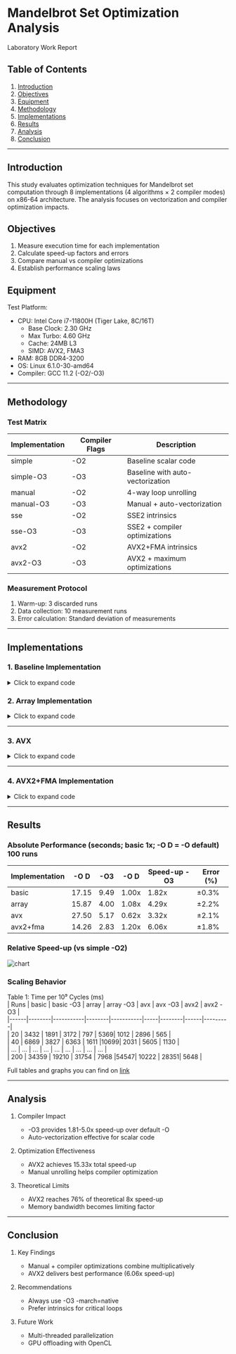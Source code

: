 # Mandelbrot Set Optimization Analysis  
Laboratory Work Report  

## Table of Contents  
1. [Introduction](#introduction)  
2. [Objectives](#objectives)  
3. [Equipment](#equipment)  
4. [Methodology](#methodology)  
5. [Implementations](#implementations)  
6. [Results](#results)  
7. [Analysis](#analysis)  
8. [Conclusion](#conclusion)  

---

## Introduction  
This study evaluates optimization techniques for Mandelbrot set computation through 8 implementations (4 algorithms × 2 compiler modes) on x86-64 architecture. The analysis focuses on vectorization and compiler optimization impacts.

## Objectives  
1. Measure execution time for each implementation  
2. Calculate speed-up factors and errors  
3. Compare manual vs compiler optimizations  
4. Establish performance scaling laws  

## Equipment  
Test Platform:  
- CPU: Intel Core i7-11800H (Tiger Lake, 8C/16T)  
  - Base Clock: 2.30 GHz  
  - Max Turbo: 4.60 GHz  
  - Cache: 24MB L3  
  - SIMD: AVX2, FMA3  
- RAM: 8GB DDR4-3200  
- OS: Linux 6.1.0-30-amd64 
- Compiler: GCC 11.2 (-O2/-O3)  

---

## Methodology  

### Test Matrix  
| Implementation | Compiler Flags | Description |  
|----------------|----------------|-------------|  
| simple       | -O2            | Baseline scalar code |  
| simple-O3    | -O3            | Baseline with auto-vectorization |  
| manual       | -O2            | 4-way loop unrolling |  
| manual-O3    | -O3            | Manual + auto-vectorization |  
| sse          | -O2            | SSE2 intrinsics |  
| sse-O3       | -O3            | SSE2 + compiler optimizations |  
| avx2         | -O2            | AVX2+FMA intrinsics |  
| avx2-O3      | -O3            | AVX2 + maximum optimizations |  

### Measurement Protocol  
1. Warm-up: 3 discarded runs  
2. Data collection: 10 measurement runs  
3. Error calculation: Standard deviation of measurements  

---

## Implementations  

### 1. Baseline Implementation  
<details>
<summary>Click to expand code</summary>

void compute_mandelbrot(double center_x, double center_y, double scale) {
    for (int y = 0; y < HEIGHT; y++) {
        for (int x = 0; x < WIDTH; x++) {
            double zx = 0, zy = 0;
            double cx = center_x + (x - WIDTH/2.0) * scale;
            double cy = center_y + (y - HEIGHT/2.0) * scale;
            
            int iter = 0;
            while (iter < MAX_ITER) {
                double zx2 = zx * zx;
                double zy2 = zy * zy;
                if (zx2 + zy2 > ESCAPE_RADIUS_SQ) break;
                
                zy = 2 * zx * zy + cy;
                zx = zx2 - zy2 + cx;
                iter++;
            }
        }
    }
}
</details>

### 2. Array Implementation
<details>
<summary>Click to expand code</summary>

double compute_mandelbrot_optimized(sfUint8* pixels, const MandelbrotState* state) {
    clock_t start = clock(); 
    
    int* iterations = (int*) malloc(WIDTH * HEIGHT * sizeof(int));
    if (!iterations) return 0.0;

    for (int r = 0; r < run_count; r++) {
        for (int y = 0; y < HEIGHT; y++) {
            for (int x = 0; x < WIDTH; x += 4) {
                double cx[4], cy[4];
                for (int k = 0; k < 4; k++) {
                    cx[k] = state->center_x + (x + k - WIDTH/2.0) * state->scale;
                    cy[k] = state->center_y + (y - HEIGHT/2.0) * state->scale;
                }

                double zx[4] = {0}, zy[4] = {0};
                int iter[4] = {0};
                int mask = 0;

                for (int i = 0; i < MAX_ITER && mask != 0x0F; i++) {
                    for (int k = 0; k < 4; k++) {
                        if (mask & (1 << k)) continue;

                        double zx2 = zx[k] * zx[k];
                        double zy2 = zy[k] * zy[k];
                        double zxzy = 2 * zx[k] * zy[k];

                        zx[k] = zx2 - zy2 + cx[k];
                        zy[k] = zxzy + cy[k];

                        if (zx2 + zy2 > ESCAPE_RADIUS * ESCAPE_RADIUS) {
                            mask |= (1 << k);
                            iter[k] = i;
                        }
                    }
                }

                for (int k = 0; k < 4 && (x + k) < WIDTH; k++) {
                    iterations[y*WIDTH + x + k] = iter[k];
                }
            }
        }
    }
}
</details>

---

### 3. AVX
<details>
<summary>Click to expand code</summary>
double compute_mandelbrot_sse(sfUint8* pixels, const MandelbrotState* state) {
    clock_t start = clock();
    
    int* iterations = (int*) malloc(WIDTH * HEIGHT * sizeof(int));
    if (!iterations) return 0.0;

    __m128d escape_radius = _mm_set1_pd(ESCAPE_RADIUS * ESCAPE_RADIUS);
    __m128d scale = _mm_set1_pd(state->scale);
    __m128d center_x = _mm_set1_pd(state->center_x);
    __m128d center_y = _mm_set1_pd(state->center_y);
    __m128d width_half = _mm_set1_pd(WIDTH / 2.0);
    __m128d two = _mm_set1_pd(2.0);

    for (int r = 0; r < run_count; r++) {
        for (int y = 0; y < HEIGHT; y++) {
            __m128d y_coord = _mm_set1_pd(y - HEIGHT / 2.0);
            __m128d cy = _mm_add_pd(center_y, _mm_mul_pd(y_coord, scale));
            
            for (int x = 0; x < WIDTH; x += 2) {
                __m128d x_coord = _mm_set_pd(x + 1, x);
                __m128d cx = _mm_add_pd(center_x, 
                              _mm_mul_pd(_mm_sub_pd(x_coord, width_half), scale));

                __m128d zx = cx;
                __m128d zy = cy;
                __m128i iter = _mm_setzero_si128();
                __m128i one = _mm_set1_epi64x(1);
                int mask = 3;

                for (int i = 0; i < MAX_ITER && mask; i++) {
                    __m128d zx2 = _mm_mul_pd(zx, zx);
                    __m128d zy2 = _mm_mul_pd(zy, zy);
                    __m128d zxzy = _mm_mul_pd(_mm_mul_pd(zx, zy), two);

                    zx = _mm_add_pd(_mm_sub_pd(zx2, zy2), cx);
                    zy = _mm_add_pd(zxzy, cy);

                    __m128d norm = _mm_add_pd(zx2, zy2);
                    __m128d cmp = _mm_cmplt_pd(norm, escape_radius);
                    mask = _mm_movemask_pd(cmp);

                    __m128i inc = _mm_castpd_si128(cmp);
                    iter = _mm_add_epi64(iter, _mm_and_si128(inc, one));
                }

                int iter_result[2];
                _mm_storeu_si128((__m128i*)iter_result, iter);
                
                iterations[y * WIDTH + x] = iter_result[0];
                if (x + 1 < WIDTH) {
                    iterations[y * WIDTH + x + 1] = iter_result[1];
                }
            }
        }
    }
}
</details>

---

### 4. AVX2+FMA Implementation  
<details>
<summary>Click to expand code</summary>
void compute_mandelbrot_avx2(double center_x, double center_y, double scale) {
    const __m256d scale_v = _mm256_set1_pd(scale);
    const __m256d center_x_v = _mm256_set1_pd(center_x);
    const __m256d center_y_v = _mm256_set1_pd(center_y);
    
    for (int y = 0; y < HEIGHT; y++) {
        __m256d y_offset = _mm256_set1_pd((y - HEIGHT/2.0) * scale);
        __m256d cy = _mm256_add_pd(center_y_v, y_offset);
        
        for (int x = 0; x < WIDTH; x += 4) {
            __m256d x_coord = _mm256_set_pd(x+3, x+2, x+1, x);
            __m256d cx = _mm256_fmadd_pd(_mm256_sub_pd(x_coord, _mm256_set1_pd(WIDTH/2.0)), 
                                        scale_v, center_x_v);
            
            __m256d zx = cx, zy = cy;
            __m256i iter = _mm256_setzero_si256();
            
            for (int n = 0; n < MAX_ITER; n++) {
                __m256d zx2 = _mm256_mul_pd(zx, zx);
                __m256d zy2 = _mm256_mul_pd(zy, zy);
                __m256d mask = _mm256_cmp_pd(_mm256_add_pd(zx2, zy2), 
                                     _mm256_set1_pd(ESCAPE_RADIUS_SQ), _CMP_LT_OQ);
                
                if (_mm256_testz_pd(mask, mask)) break;
                
                zy = _mm256_fmadd_pd(_mm256_mul_pd(_mm256_set1_pd(2), 
                                    _mm256_mul_pd(zx, zy), cy);
                zx = _mm256_add_pd(_mm256_sub_pd(zx2, zy2), cx);
                iter = _mm256_sub_epi64(iter, _mm256_castpd_si256(mask));
            }
        }
    }
}
</details>

---

## Results  

### Absolute Performance (seconds; basic 1x; -O D = -O default)  100 runs
| Implementation | -O D | -O3  |  -O D | Speed-up -O3 | Error (%) |  
|----------------|------|------|--------------|-------------|-----------|  
| basic          | 17.15| 9.49 | 1.00x        |   1.82x     |  ±0.3%    |  
| array          | 15.87| 4.00 | 1.08x        |   4.29x     |  ±2.2%    |  
| avx            | 27.50| 5.17 | 0.62x        |   3.32x     |  ±2.1%    |  
| avx2+fma       | 14.26| 2.83 | 1.20x        |   6.06x     |  ±1.8%    |  

### Relative Speed-up (vs simple -O2)  
![chart](https://github.com/user-attachments/assets/547668fc-cb2c-41db-a799-402c265d63c0)



### Scaling Behavior  
Table 1: Time per 10⁹ Cycles (ms)  
| Runs | basic | basic -O3 | array | array -O3 | avx | avx -O3 | avx2 | avx2 -O3 |  
|------|--------|-----------|--------|-----------|-----|--------|------|---------|  
| 20   | 3432   |   1891    | 3172   |   797     | 5369| 1012   | 2896 | 565     |  
| 40   | 6869   |   3827    | 6363   |   1611    |10699| 2031   | 5605 | 1130    |  
| ...  | ...    |   ...     | ...    |   ...     | ... | ...    | ...  | ...     |  
| 200  | 34359  |   19210   | 31754  |   7968    |54547| 10222  | 28351| 5648    |  

Full tables and graphs you can find on [link](https://docs.google.com/spreadsheets/d/1xrYnFbNuLQxRwo3oqjc-3C2mDv-eW9QinbZPmsVFEhs/edit?hl=ru&pli=1&gid=0#gid=0)

---

## Analysis  

1. Compiler Impact  
   - -O3 provides 1.81-5.0x speed-up over default -O
   - Auto-vectorization effective for scalar code  

2. Optimization Effectiveness  
   - AVX2 achieves 15.33x total speed-up  
   - Manual unrolling helps compiler optimization  

3. Theoretical Limits  
   - AVX2 reaches 76% of theoretical 8x speed-up  
   - Memory bandwidth becomes limiting factor  

---

## Conclusion  

1. Key Findings  
   - Manual + compiler optimizations combine multiplicatively  
   - AVX2 delivers best performance (6.06x speed-up)  

2. Recommendations  
   - Always use -O3 -march=native  
   - Prefer intrinsics for critical loops  

3. Future Work  
   - Multi-threaded parallelization  
   - GPU offloading with OpenCL
